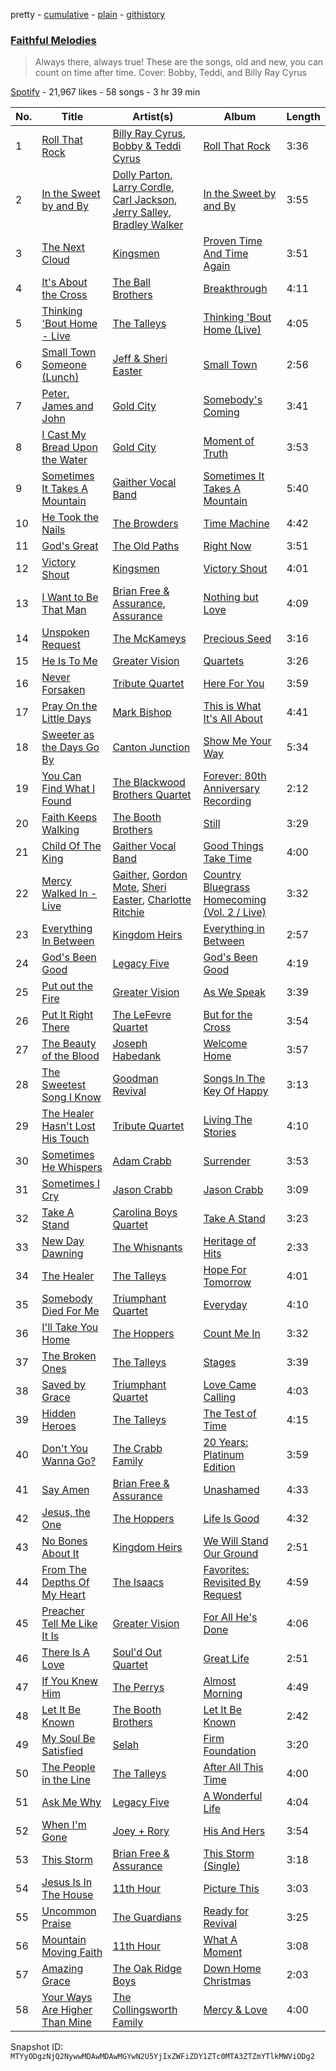 pretty - [cumulative](/playlists/cumulative/37i9dQZF1DWW37fHr0rhOh.md) - [plain](/playlists/plain/37i9dQZF1DWW37fHr0rhOh) - [githistory](https://github.githistory.xyz/mackorone/spotify-playlist-archive/blob/main/playlists/plain/37i9dQZF1DWW37fHr0rhOh)

### [Faithful Melodies](https://open.spotify.com/playlist/37i9dQZF1DWW37fHr0rhOh)

> Always there, always true!  These are the songs, old and new, you can count on time after time\.  Cover: Bobby, Teddi, and Billy Ray Cyrus

[Spotify](https://open.spotify.com/user/spotify) - 21,967 likes - 58 songs - 3 hr 39 min

| No. | Title | Artist(s) | Album | Length |
|---|---|---|---|---|
| 1 | [Roll That Rock](https://open.spotify.com/track/6w2uvKllj3ya3xKNmubkcn) | [Billy Ray Cyrus](https://open.spotify.com/artist/60rpJ9SgigSd16DOAG7GSa), [Bobby & Teddi Cyrus](https://open.spotify.com/artist/7ieFJzTnXhMStzEMWWmKd8) | [Roll That Rock](https://open.spotify.com/album/4jayu6qtKK25xEzG8uOhoR) | 3:36 |
| 2 | [In the Sweet by and By](https://open.spotify.com/track/6gJkNZt514JO7YR6dxS4JE) | [Dolly Parton](https://open.spotify.com/artist/32vWCbZh0xZ4o9gkz4PsEU), [Larry Cordle](https://open.spotify.com/artist/2FTZtjNxkvPnXU0XoMYedM), [Carl Jackson](https://open.spotify.com/artist/2Z983rZwtk7awKHxQprGLE), [Jerry Salley](https://open.spotify.com/artist/0vkoBzaQQvNfgn8wejIwtH), [Bradley Walker](https://open.spotify.com/artist/3WDUptC9KS6ZFNwkZipSlQ) | [In the Sweet by and By](https://open.spotify.com/album/7JZHTqJuqfFQDBqV0GqTE5) | 3:55 |
| 3 | [The Next Cloud](https://open.spotify.com/track/5UhDenv71Txc65I7rIMWVk) | [Kingsmen](https://open.spotify.com/artist/1KqnnHm6UY5FW6UENrzSVX) | [Proven Time And Time Again](https://open.spotify.com/album/0zY8aSHZJl0fjQrRn5OClo) | 3:51 |
| 4 | [It's About the Cross](https://open.spotify.com/track/4VrSBQliLFkLvIB28wovQ5) | [The Ball Brothers](https://open.spotify.com/artist/5XeW4GrOw5InOknCsAo1Js) | [Breakthrough](https://open.spotify.com/album/51ycbHjIPZYsJAPDaUix4w) | 4:11 |
| 5 | [Thinking 'Bout Home \- Live](https://open.spotify.com/track/6xxUWn3zrgrMieEFUZRR9Z) | [The Talleys](https://open.spotify.com/artist/0xAHllnAJZX2DlM8z2A0hC) | [Thinking 'Bout Home \(Live\)](https://open.spotify.com/album/2JsF6YxWsHttLPXvlr8940) | 4:05 |
| 6 | [Small Town Someone \(Lunch\)](https://open.spotify.com/track/5ngoN6vSMn3G0yEcfJVFfT) | [Jeff & Sheri Easter](https://open.spotify.com/artist/6AiuFk4YUoY4xi15OZJfKm) | [Small Town](https://open.spotify.com/album/4Sz5AMpO0JMoTcK9ruld9k) | 2:56 |
| 7 | [Peter, James and John](https://open.spotify.com/track/62A7wB5s8F6aL26Y02koJS) | [Gold City](https://open.spotify.com/artist/6CkyBXEUTNVKtjuvpm4FrY) | [Somebody's Coming](https://open.spotify.com/album/5AjA9H7q0zaafTWJyNtxie) | 3:41 |
| 8 | [I Cast My Bread Upon the Water](https://open.spotify.com/track/33MymV61MWpNGsjDUv69s5) | [Gold City](https://open.spotify.com/artist/6CkyBXEUTNVKtjuvpm4FrY) | [Moment of Truth](https://open.spotify.com/album/2Z9lZaIJuZMe0AMrgSKU3n) | 3:53 |
| 9 | [Sometimes It Takes A Mountain](https://open.spotify.com/track/0LpbCChXvttSqSi51Wnfo7) | [Gaither Vocal Band](https://open.spotify.com/artist/0pjLiK5qb4Zr0PWRNkdd2o) | [Sometimes It Takes A Mountain](https://open.spotify.com/album/2P8MZs8uaeT4t9uo6MxGL4) | 5:40 |
| 10 | [He Took the Nails](https://open.spotify.com/track/5LDnTZwZvZV0OlsYvbCG3x) | [The Browders](https://open.spotify.com/artist/4Ug1lA45bfmGwUx76BWWfW) | [Time Machine](https://open.spotify.com/album/0Sl1oCoNsDtCkSLTaTZzpP) | 4:42 |
| 11 | [God's Great](https://open.spotify.com/track/5tQUIqejsQcWPaRnqPB3nE) | [The Old Paths](https://open.spotify.com/artist/59FfqLqvVuyo9AIdEnR0HG) | [Right Now](https://open.spotify.com/album/5stgFFoGFOkFz9gzvLMFRl) | 3:51 |
| 12 | [Victory Shout](https://open.spotify.com/track/7leuQbcKBZL4EG7TIDYqmD) | [Kingsmen](https://open.spotify.com/artist/1KqnnHm6UY5FW6UENrzSVX) | [Victory Shout](https://open.spotify.com/album/1IrD0m8sIrV3NPyY6FMQMk) | 4:01 |
| 13 | [I Want to Be That Man](https://open.spotify.com/track/5oPdxfCzdBfASHQk2RRVlX) | [Brian Free & Assurance](https://open.spotify.com/artist/57PRB2opCrH6LlWS4INhi0), [Assurance](https://open.spotify.com/artist/0zFdl3BbxeSiBfD8SvvxFv) | [Nothing but Love](https://open.spotify.com/album/0uMrQA4PLWRV6Lh2JkfpHK) | 4:09 |
| 14 | [Unspoken Request](https://open.spotify.com/track/0YgjI0mxkyf52glsaxk2oX) | [The McKameys](https://open.spotify.com/artist/5XKuliaOmskgaVt1VQ6ljF) | [Precious Seed](https://open.spotify.com/album/2kjRMGXR9PsTasb7zKvkXV) | 3:16 |
| 15 | [He Is To Me](https://open.spotify.com/track/34tctvGanz52Ozqo7a4cSF) | [Greater Vision](https://open.spotify.com/artist/2OmbA7QlIOP6jrevUft2BG) | [Quartets](https://open.spotify.com/album/5M1DW1IAoNflo3s4FP9490) | 3:26 |
| 16 | [Never Forsaken](https://open.spotify.com/track/6deffkMvFM7HsKDt5LYAE7) | [Tribute Quartet](https://open.spotify.com/artist/4TYL0NFQgCj8VLdz8gBfAC) | [Here For You](https://open.spotify.com/album/1Fty9zpQEFzVAlMPWzzV4Q) | 3:59 |
| 17 | [Pray On the Little Days](https://open.spotify.com/track/6rewBlPgraytKwejxDd4A0) | [Mark Bishop](https://open.spotify.com/artist/1rB6iNJyZrKajKrOBwTO6k) | [This is What It's All About](https://open.spotify.com/album/5egsq0SF5RIPrUho4J3KBq) | 4:41 |
| 18 | [Sweeter as the Days Go By](https://open.spotify.com/track/7G6WP9xJHIa18Kr6hFKPoI) | [Canton Junction](https://open.spotify.com/artist/7HuVvxJh7p17tDsVFYIUx9) | [Show Me Your Way](https://open.spotify.com/album/2iiRvEnI8qJCBmxfKZfeDT) | 5:34 |
| 19 | [You Can Find What I Found](https://open.spotify.com/track/031WW1NOdbLJdKImkq7wEg) | [The Blackwood Brothers Quartet](https://open.spotify.com/artist/2v4MKSLzjnfGStyx4Csi1Y) | [Forever: 80th Anniversary Recording](https://open.spotify.com/album/6vPk10tx1o4cy6HVikmTqX) | 2:12 |
| 20 | [Faith Keeps Walking](https://open.spotify.com/track/4c2t7HyA1GzUl8UWxIjBX1) | [The Booth Brothers](https://open.spotify.com/artist/01uI1SCsA0pLwWa2ENV6Gv) | [Still](https://open.spotify.com/album/3yYBYAheSocJTyNpAxo1tZ) | 3:29 |
| 21 | [Child Of The King](https://open.spotify.com/track/4pyQY3O1OyxlEJoAftiILY) | [Gaither Vocal Band](https://open.spotify.com/artist/0pjLiK5qb4Zr0PWRNkdd2o) | [Good Things Take Time](https://open.spotify.com/album/0NXhTioNpTw5CymYgfA3CH) | 4:00 |
| 22 | [Mercy Walked In \- Live](https://open.spotify.com/track/5i2Cyf2lINQqz1i2IwTaT6) | [Gaither](https://open.spotify.com/artist/1rKNroS04wbR4kgHIGBghY), [Gordon Mote](https://open.spotify.com/artist/08EFt670UCZCyxbhI1VtxG), [Sheri Easter](https://open.spotify.com/artist/5gGEvMumtP6WCNSMsFTOo5), [Charlotte Ritchie](https://open.spotify.com/artist/7yK16X5NeP0zuX9qXgcD12) | [Country Bluegrass Homecoming \(Vol\. 2 / Live\)](https://open.spotify.com/album/2QegcGhKqpVst8qu55lqIp) | 3:32 |
| 23 | [Everything In Between](https://open.spotify.com/track/7aqTVUWZ9eqtEB4lIfXNtn) | [Kingdom Heirs](https://open.spotify.com/artist/6CPiQbiF0iVrQfGa4iDjqW) | [Everything in Between](https://open.spotify.com/album/4TucSll3D3U5NGGc6b8jGf) | 2:57 |
| 24 | [God's Been Good](https://open.spotify.com/track/64KqjaRUgBrlzBDawDhPQI) | [Legacy Five](https://open.spotify.com/artist/5Lp4dWpZlJJj3dhrgoeZYk) | [God's Been Good](https://open.spotify.com/album/5bhTkxDDJvBcOhgizDHuCA) | 4:19 |
| 25 | [Put out the Fire](https://open.spotify.com/track/3suYRvsYjl4CqvczP9g79e) | [Greater Vision](https://open.spotify.com/artist/2OmbA7QlIOP6jrevUft2BG) | [As We Speak](https://open.spotify.com/album/6mpEubu9zcRFgmX4PQROuW) | 3:39 |
| 26 | [Put It Right There](https://open.spotify.com/track/5SLln654pzZIvddrN8GVHY) | [The LeFevre Quartet](https://open.spotify.com/artist/6hcVPBaGt8ooJFwaSIIrwx) | [But for the Cross](https://open.spotify.com/album/51aM6q31vhutuwc5eXopKp) | 3:54 |
| 27 | [The Beauty of the Blood](https://open.spotify.com/track/7ELkReejYTA1hjQGOD5bqN) | [Joseph Habedank](https://open.spotify.com/artist/1E5fXe9FugDtjPJXLjc3be) | [Welcome Home](https://open.spotify.com/album/2LjXeIcEyGlhab8TIGTizP) | 3:57 |
| 28 | [The Sweetest Song I Know](https://open.spotify.com/track/5OuXpTv1X257gEgpRaNJTw) | [Goodman Revival](https://open.spotify.com/artist/7nUU95SpOmso0foaXXAomb) | [Songs In The Key Of Happy](https://open.spotify.com/album/2eFX9dzSqrRVOxvImS2KPQ) | 3:13 |
| 29 | [The Healer Hasn't Lost His Touch](https://open.spotify.com/track/0ky8kcKp6QrNAKTiGfoHxN) | [Tribute Quartet](https://open.spotify.com/artist/4TYL0NFQgCj8VLdz8gBfAC) | [Living The Stories](https://open.spotify.com/album/2iIFPzRE0vru4aORGMkRnA) | 4:10 |
| 30 | [Sometimes He Whispers](https://open.spotify.com/track/4AzDGT4FH5VN1z3PIYsrsM) | [Adam Crabb](https://open.spotify.com/artist/4SSsALg7fLWSrtrbEit89e) | [Surrender](https://open.spotify.com/album/0ffZW8a9Qa4CJrvzHuLHyf) | 3:53 |
| 31 | [Sometimes I Cry](https://open.spotify.com/track/3r3bRYlirC5owzlvEusqQk) | [Jason Crabb](https://open.spotify.com/artist/61SFRZAmfyJhcffwR2Ijuq) | [Jason Crabb](https://open.spotify.com/album/2zahwYyeNKSLhbRmbaiARq) | 3:09 |
| 32 | [Take A Stand](https://open.spotify.com/track/40Q0xGbMdYZeKyIk76AAQh) | [Carolina Boys Quartet](https://open.spotify.com/artist/5LoKr7xQFkzgaUw158cXFM) | [Take A Stand](https://open.spotify.com/album/1oEufNB9iwhVOZigPYWhoH) | 3:23 |
| 33 | [New Day Dawning](https://open.spotify.com/track/296RKoF8mdEZza3CPPkfLC) | [The Whisnants](https://open.spotify.com/artist/4c7zlvrqio2WjtIIGTx1pm) | [Heritage of Hits](https://open.spotify.com/album/5iIR5Dtpojh6yWbkhLh9wj) | 2:33 |
| 34 | [The Healer](https://open.spotify.com/track/6BrngBvcklK8u4pmv4Bcrr) | [The Talleys](https://open.spotify.com/artist/0xAHllnAJZX2DlM8z2A0hC) | [Hope For Tomorrow](https://open.spotify.com/album/6FvZ3JWxzH0bsilLnATbJZ) | 4:01 |
| 35 | [Somebody Died For Me](https://open.spotify.com/track/0nr8WV9wznKesNCCGZUcVT) | [Triumphant Quartet](https://open.spotify.com/artist/60yKIk5WTQfPrkZPcdohVC) | [Everyday](https://open.spotify.com/album/5rI5TQVg0ZKN3bm2yDx2tA) | 4:10 |
| 36 | [I'll Take You Home](https://open.spotify.com/track/2TDe3tKqBs1Hj3P7SCPaEI) | [The Hoppers](https://open.spotify.com/artist/76De3CbnkyCKbNg5vDSqI7) | [Count Me In](https://open.spotify.com/album/1eiwgrOOTkycJKPHJLhaSk) | 3:32 |
| 37 | [The Broken Ones](https://open.spotify.com/track/0gdMxfopB9G1HYTpFBIwh8) | [The Talleys](https://open.spotify.com/artist/0xAHllnAJZX2DlM8z2A0hC) | [Stages](https://open.spotify.com/album/0LahGugFPCcDTUPG7OA7bx) | 3:39 |
| 38 | [Saved by Grace](https://open.spotify.com/track/1Vh5gKVhXgmMXrpe6iIbMS) | [Triumphant Quartet](https://open.spotify.com/artist/60yKIk5WTQfPrkZPcdohVC) | [Love Came Calling](https://open.spotify.com/album/6QckA0hXPaoHmER0KrqUin) | 4:03 |
| 39 | [Hidden Heroes](https://open.spotify.com/track/3KxtrZs43aVh8dYw8OwDL1) | [The Talleys](https://open.spotify.com/artist/0xAHllnAJZX2DlM8z2A0hC) | [The Test of Time](https://open.spotify.com/album/0ZMz7PkeQjQGkBSN2TcYMY) | 4:15 |
| 40 | [Don't You Wanna Go?](https://open.spotify.com/track/0TzF8KqMJsg6FGzoTcthOV) | [The Crabb Family](https://open.spotify.com/artist/2Fg4p216PH5hvVZWbWCguK) | [20 Years: Platinum Edition](https://open.spotify.com/album/1Fe5W3Vcrme8P0HH3kW4Ez) | 3:59 |
| 41 | [Say Amen](https://open.spotify.com/track/2jMoBd2SMyipPWJum2Mpre) | [Brian Free & Assurance](https://open.spotify.com/artist/57PRB2opCrH6LlWS4INhi0) | [Unashamed](https://open.spotify.com/album/0d7pyEQyRk7xYrz3NKVi9m) | 4:33 |
| 42 | [Jesus, the One](https://open.spotify.com/track/1fFWNfVcCdPKwmY6CsKA1Z) | [The Hoppers](https://open.spotify.com/artist/76De3CbnkyCKbNg5vDSqI7) | [Life Is Good](https://open.spotify.com/album/4WzWtKW21wYQ6AbYQWlzIC) | 4:32 |
| 43 | [No Bones About It](https://open.spotify.com/track/7IdjRdGpf5aLXrZfh9cUFl) | [Kingdom Heirs](https://open.spotify.com/artist/6CPiQbiF0iVrQfGa4iDjqW) | [We Will Stand Our Ground](https://open.spotify.com/album/3KoNQ5R7a9Yz7MEzqyQtE7) | 2:51 |
| 44 | [From The Depths Of My Heart](https://open.spotify.com/track/7BrKXKtXrI1NrGWni5PK2S) | [The Isaacs](https://open.spotify.com/artist/7Gr7Uulfyw9J9F74eQfBOp) | [Favorites: Revisited By Request](https://open.spotify.com/album/0HNR2vlmIoaO6zXI0Q7JDo) | 4:59 |
| 45 | [Preacher Tell Me Like It Is](https://open.spotify.com/track/5u8sJB6NIv1Ys11N7PvlG6) | [Greater Vision](https://open.spotify.com/artist/2OmbA7QlIOP6jrevUft2BG) | [For All He's Done](https://open.spotify.com/album/6uKWhpoywcK7YxjIu7zFmt) | 4:06 |
| 46 | [There Is A Love](https://open.spotify.com/track/0Gqo3QNcrrkCXPXPTSfMN3) | [Soul'd Out Quartet](https://open.spotify.com/artist/1nCT9uoN7dBI1vXtcGvE9m) | [Great Life](https://open.spotify.com/album/6NcCjEtZ6wakLRRKC1Kp57) | 2:51 |
| 47 | [If You Knew Him](https://open.spotify.com/track/4lWaLcpZhP7GgTqFgjc5t7) | [The Perrys](https://open.spotify.com/artist/1xRTBMpX8h8nOZ60Gg98gU) | [Almost Morning](https://open.spotify.com/album/5iCQcKosR5DEcERoVT8Euu) | 4:49 |
| 48 | [Let It Be Known](https://open.spotify.com/track/0EC4hbsJ82IO3aOuCf1Q49) | [The Booth Brothers](https://open.spotify.com/artist/01uI1SCsA0pLwWa2ENV6Gv) | [Let It Be Known](https://open.spotify.com/album/3Xo7HQAqrPJ8h32AZFA8He) | 2:42 |
| 49 | [My Soul Be Satisfied](https://open.spotify.com/track/1gwMpEr5m0lyb0ULYhLGDs) | [Selah](https://open.spotify.com/artist/5dZiRoY9Vpp6qrxqXNRwPE) | [Firm Foundation](https://open.spotify.com/album/0MNSERnoOEmtKVGAodUdao) | 3:20 |
| 50 | [The People in the Line](https://open.spotify.com/track/7Ks8w2NQV9sucN8FJx7K7S) | [The Talleys](https://open.spotify.com/artist/0xAHllnAJZX2DlM8z2A0hC) | [After All This Time](https://open.spotify.com/album/1HywTPGyuyd1PnJBFx6HVy) | 4:00 |
| 51 | [Ask Me Why](https://open.spotify.com/track/55IKPUwWJCXf6TayPoPjHx) | [Legacy Five](https://open.spotify.com/artist/5Lp4dWpZlJJj3dhrgoeZYk) | [A Wonderful Life](https://open.spotify.com/album/48Azk8b2RvpqM28WVMO6jN) | 4:04 |
| 52 | [When I'm Gone](https://open.spotify.com/track/54SEsuLm43yxTeFTkSAnk5) | [Joey + Rory](https://open.spotify.com/artist/31Esw1yHgJZBPcRa4nUyTP) | [His And Hers](https://open.spotify.com/album/15gaHMxK5LeJxQ9IfdHkjg) | 3:54 |
| 53 | [This Storm](https://open.spotify.com/track/4LC1Ykr1vVF1mDshUoVHIf) | [Brian Free & Assurance](https://open.spotify.com/artist/57PRB2opCrH6LlWS4INhi0) | [This Storm \(Single\)](https://open.spotify.com/album/4mqWPtWLNt05DoJRj8Wzss) | 3:18 |
| 54 | [Jesus Is In The House](https://open.spotify.com/track/5o6MBQojqbL5XjtcZUN2NI) | [11th Hour](https://open.spotify.com/artist/1HtIwustFdmwPcgO3IuShY) | [Picture This](https://open.spotify.com/album/2DRejK2JNA48kw6MVqsutJ) | 3:03 |
| 55 | [Uncommon Praise](https://open.spotify.com/track/4SsXkpEm3Zp0yQgTJcr52B) | [The Guardians](https://open.spotify.com/artist/1BQ4qhmBKCLXppZm7LXtYo) | [Ready for Revival](https://open.spotify.com/album/1cjir3I5v9DHnVYw1iR5sO) | 3:25 |
| 56 | [Mountain Moving Faith](https://open.spotify.com/track/4Fzqt3PAbjMIrv3Eq8ReCW) | [11th Hour](https://open.spotify.com/artist/1HtIwustFdmwPcgO3IuShY) | [What A Moment](https://open.spotify.com/album/0XftcssUtSL1IMc4ARKXhE) | 3:08 |
| 57 | [Amazing Grace](https://open.spotify.com/track/43Bq77lTBLMxEf5phduzKH) | [The Oak Ridge Boys](https://open.spotify.com/artist/3XnO697XIus1M0cMuxZjos) | [Down Home Christmas](https://open.spotify.com/album/1hpnqLkobWtW7ZmufnofeA) | 2:03 |
| 58 | [Your Ways Are Higher Than Mine](https://open.spotify.com/track/3AgH9cu0oUrVQUb99TyAEi) | [The Collingsworth Family](https://open.spotify.com/artist/4B43yyRlfQgDEhDPq35wUc) | [Mercy & Love](https://open.spotify.com/album/5efaQ2tF2R8HkroQ9rB3ew) | 4:00 |

Snapshot ID: `MTYyODgzNjQ2NywwMDAwMDAwMGYwN2U5YjIxZWFiZDY1ZTc0MTA3ZTZmYTlkMWViODg2`
